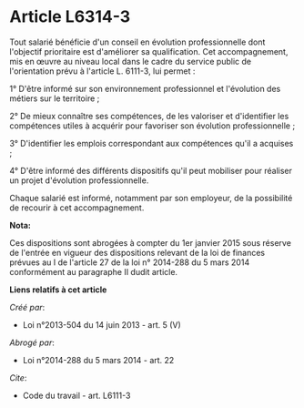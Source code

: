 # Article L6314-3

Tout salarié bénéficie d'un conseil en évolution professionnelle dont l'objectif prioritaire est d'améliorer sa
qualification. Cet accompagnement, mis en œuvre au niveau local dans le cadre du service public de l'orientation prévu à
l'article L. 6111-3, lui permet : 

1° D'être informé sur son environnement professionnel et l'évolution des métiers sur le territoire ; 

2° De mieux connaître ses compétences, de les valoriser et d'identifier les compétences utiles à acquérir pour favoriser son
évolution professionnelle ; 

3° D'identifier les emplois correspondant aux compétences qu'il a acquises ; 

4° D'être informé des différents dispositifs qu'il peut mobiliser pour réaliser un projet d'évolution professionnelle. 

Chaque salarié est informé, notamment par son employeur, de la possibilité de recourir à cet accompagnement.

**Nota:**

Ces dispositions sont abrogées à compter du 1er janvier 2015 sous réserve de l'entrée en vigueur des dispositions relevant de
la loi de finances prévues au I de l'article 27 de la loi n° 2014-288 du 5 mars 2014 conformément au paragraphe II dudit
article.

**Liens relatifs à cet article**

_Créé par_:

  - Loi n°2013-504 du 14 juin 2013 - art. 5 (V)

_Abrogé par_:

  - Loi n°2014-288 du 5 mars 2014 - art. 22

_Cite_:

  - Code du travail - art. L6111-3
